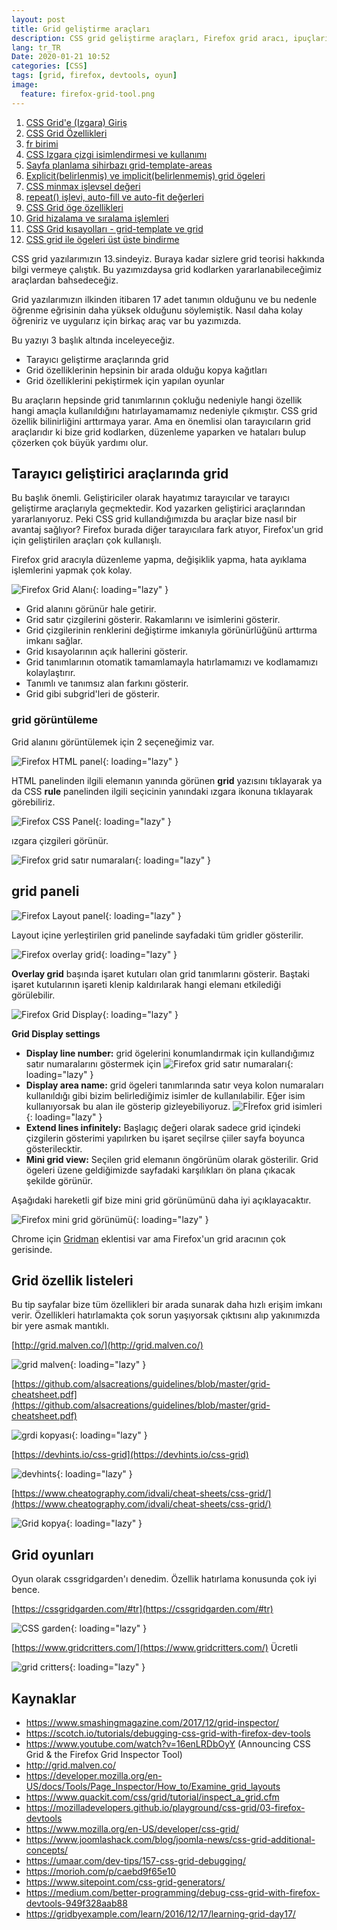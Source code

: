 ```yaml
---
layout: post
title: Grid geliştirme araçları
description: CSS grid geliştirme araçları, Firefox grid aracı, ipuçları ve grdi oyunları
lang: tr_TR
Date: 2020-01-21 10:52
categories: [CSS]
tags: [grid, firefox, devtools, oyun]
image:
  feature: firefox-grid-tool.png
---
```


 1. [CSS Grid'e (Izgara) Giriş](/css-grid-giris/)
 2. [CSS Grid Özellikleri](/css-grid-ozellikleri/)
 3. [fr birimi](/fr-birimi/)
 4. [CSS Izgara çizgi isimlendirmesi ve kullanımı](/css-izgara-cizgi-isimlendirmesi-ve-kullanimi/)
 5. [Sayfa planlama sihirbazı grid-template-areas](/sayfa-planlama-sihirbazi-grid-template-areas/ "Sayfa planlama sihirbazı grid-template-areas")
 6. [Explicit(belirlenmiş) ve implicit(belirlenmemiş) grid ögeleri](/explicit-belirlenmis-ve-implicit-belirlenmemis-grid-ogeleri/)
 7. [CSS minmax işlevsel değeri](/css-minmax-islevsel-degeri/)
 8. [repeat() işlevi, auto-fill ve auto-fit değerleri](/repeat-islevi-auto-fill-ve-auto-fit-degerleri/)
 9. [CSS Grid öge özellikleri](/css-grid-oge-ozellikleri/)
 10. [Grid hizalama ve sıralama işlemleri](/grid-hizalama-ve-siralama-islemleri/)
 11. [CSS Grid kısayolları - grid-template ve grid](/css-grid-kisayollari-grid-template-ve-grid/)
 12. [CSS grid ile ögeleri üst üste bindirme](/css-grid-ile-ogeleri-ust-uste-bindirme/)

CSS grid yazılarımızın 13.sindeyiz. Buraya kadar sizlere grid teorisi hakkında bilgi vermeye çalıştık. Bu yazımızdaysa grid kodlarken yararlanabileceğimiz araçlardan bahsedeceğiz.

Grid yazılarımızın ilkinden itibaren 17 adet tanımın olduğunu ve bu nedenle öğrenme eğrisinin daha yüksek olduğunu söylemiştik. Nasıl daha kolay öğreniriz ve uygularız için birkaç araç var bu yazımızda.

Bu yazıyı 3 başlık altında inceleyeceğiz.

 - Tarayıcı geliştirme araçlarında grid
 - Grid özelliklerinin hepsinin bir arada olduğu kopya kağıtları
 - Grid özelliklerini pekiştirmek için yapılan oyunlar

Bu araçların hepsinde grid tanımlarının çokluğu nedeniyle hangi özellik hangi amaçla kullanıldığını hatırlayamamamız nedeniyle çıkmıştır. CSS grid özellik bilinirliğini arttırmaya yarar. Ama en önemlisi olan tarayıcıların grid araçlarıdır ki bize grid kodlarken, düzenleme yaparken ve hataları bulup çözerken çok büyük yardımı olur.

## Tarayıcı geliştirici araçlarında grid

Bu başlık önemli. Geliştiriciler olarak hayatımız tarayıcılar ve tarayıcı geliştirme araçlarıyla geçmektedir. Kod yazarken geliştirici araçlarından yararlanıyoruz. Peki CSS grid kullandığımızda bu araçlar bize nasıl bir avantaj sağlıyor? Firefox burada diğer tarayıcılara fark atıyor, Firefox'un grid için geliştirilen araçları çok kullanışlı.

Firefox grid aracıyla düzenleme yapma, değişiklik yapma, hata ayıklama işlemlerini yapmak çok kolay.

![Firefox Grid Alanı](https://fatihhayrioglu.com/images/firefox-grid-tool.png){: loading="lazy" }

- Grid alanını görünür hale getirir.
- Grid satır çizgilerini gösterir. Rakamlarını ve isimlerini gösterir.
- Grid çizgilerinin renklerini değiştirme imkanıyla görünürlüğünü arttırma imkanı sağlar.
- Grid kısayolarının açık hallerini gösterir.
- Grid tanımlarının otomatik tamamlamayla hatırlamamızı ve kodlamamızı kolaylaştırır.
- Tanımlı ve tanımsız alan farkını gösterir.
- Grid gibi subgrid'leri de gösterir.

### grid görüntüleme
Grid alanını görüntülemek için 2 seçeneğimiz var. 

![Firefox HTML panel](https://fatihhayrioglu.com/images/html-pane.png){: loading="lazy" }

HTML panelinden ilgili elemanın yanında görünen **grid** yazısını tıklayarak ya da CSS **rule** panelinden ilgili seçicinin yanındaki ızgara ikonuna tıklayarak görebiliriz. 

![Firefox CSS Panel](https://fatihhayrioglu.com/images/css-pane.png){: loading="lazy" }

 ızgara çizgileri görünür.

![Firefox grid satır numaraları](https://fatihhayrioglu.com/images/grid-line-view.png){: loading="lazy" } 

## grid paneli

![Firefox Layout panel](https://fatihhayrioglu.com/images/layout-pane.png){: loading="lazy" }

Layout içine yerleştirilen grid panelinde sayfadaki tüm gridler gösterilir. 

![Firefox overlay grid](https://fatihhayrioglu.com/images/firefox-secili-grid.png){: loading="lazy" }

**Overlay grid** başında işaret kutuları olan grid tanımlarını gösterir. Baştaki işaret kutularının işareti klenip kaldırılarak hangi elemanı etkilediği görülebilir.

![Firefox Grid Display](https://fatihhayrioglu.com/images/firefox-grid-alani.png){: loading="lazy" }

**Grid Display settings** 
  - **Display line number:** grid ögelerini konumlandırmak için kullandığımız satır numaralarını göstermek için
![Firefox grid satır numaraları](https://fatihhayrioglu.com/images/grid-line-view.png){: loading="lazy" }
  - **Display area name:** grid ögeleri tanımlarında satır veya kolon numaraları kullanıldığı gibi bizim belirlediğimiz isimler de kullanılabilir. Eğer isim kullanıyorsak bu alan ile gösterip gizleyebiliyoruz.
 ![Fİrefox grid isimleri](https://fatihhayrioglu.com/images/grid-name-view.png){: loading="lazy" }
  - **Extend lines infinitely:** Başlagıç değeri olarak sadece grid içindeki çizgilerin gösterimi yapılırken bu işaret seçilrse çiiler sayfa boyunca gösterilecktir.
  - **Mini grid view:** Seçilen grid elemanın öngörünüm olarak gösterilir. Grid ögeleri üzene geldiğimizde sayfadaki karşılıkları ön plana çıkacak şekilde görünür. 

Aşağıdaki hareketli gif bize mini grid görünümünü daha iyi açıklayacaktır.

![Firefox mini grid görünümü](https://fatihhayrioglu.com/images/mini-grid-view.gif){: loading="lazy" }

Chrome için [Gridman](https://chrome.google.com/webstore/detail/gridman-css-grid-inspecto/cmplbmppmfboedgkkelpkfgaakabpicn) eklentisi var ama Firefox'un grid aracının çok gerisinde.

## Grid özellik listeleri

Bu tip sayfalar bize tüm özellikleri bir arada sunarak daha hızlı erişim imkanı verir. Özellikleri hatırlamakta çok sorun yaşıyorsak çıktısını alıp yakınımızda bir yere asmak mantıklı.

[http://grid.malven.co/](http://grid.malven.co/)

![grid malven](https://fatihhayrioglu.com/images/grid.malven.co.jpg){: loading="lazy" }

[https://github.com/alsacreations/guidelines/blob/master/grid-cheatsheet.pdf](https://github.com/alsacreations/guidelines/blob/master/grid-cheatsheet.pdf)

![grdi kopyası](https://fatihhayrioglu.com/images/alsacreations.jpg){: loading="lazy" }

[https://devhints.io/css-grid](https://devhints.io/css-grid)

![devhints](https://fatihhayrioglu.com/images/devhints.io.jpg){: loading="lazy" }

[https://www.cheatography.com/idvali/cheat-sheets/css-grid/](https://www.cheatography.com/idvali/cheat-sheets/css-grid/)

![Grid kopya](https://fatihhayrioglu.com/images/cheatography.com.jpg){: loading="lazy" }

## Grid oyunları

Oyun olarak cssgridgarden'ı denedim. Özellik hatırlama konusunda çok iyi bence.

[https://cssgridgarden.com/#tr](https://cssgridgarden.com/#tr)

![CSS garden](https://fatihhayrioglu.com/images/cssgridgarden.jpg){: loading="lazy" }

[https://www.gridcritters.com/](https://www.gridcritters.com/) Ücretli

![grid critters](https://fatihhayrioglu.com/images/gridcritters.jpg){: loading="lazy" }

## Kaynaklar
 - https://www.smashingmagazine.com/2017/12/grid-inspector/
 - https://scotch.io/tutorials/debugging-css-grid-with-firefox-dev-tools
 - https://www.youtube.com/watch?v=16enLRDbOyY  (Announcing CSS Grid & the Firefox Grid Inspector Tool)
 - http://grid.malven.co/
 - https://developer.mozilla.org/en-US/docs/Tools/Page_Inspector/How_to/Examine_grid_layouts
 - https://www.quackit.com/css/grid/tutorial/inspect_a_grid.cfm
 - https://mozilladevelopers.github.io/playground/css-grid/03-firefox-devtools
 - https://www.mozilla.org/en-US/developer/css-grid/
 - https://www.joomlashack.com/blog/joomla-news/css-grid-additional-concepts/
 - https://umaar.com/dev-tips/157-css-grid-debugging/
 - https://morioh.com/p/caebd9f65e10
 - https://www.sitepoint.com/css-grid-generators/
 - https://medium.com/better-programming/debug-css-grid-with-firefox-devtools-949f328aab88
 - https://gridbyexample.com/learn/2016/12/17/learning-grid-day17/
